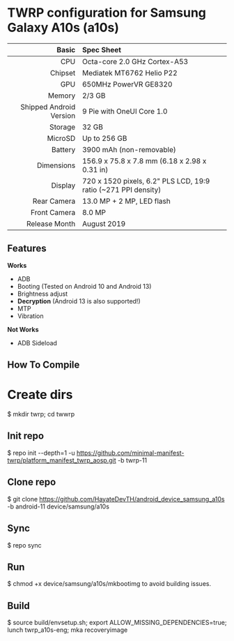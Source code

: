 TWRP configuration for Samsung Galaxy A10s (a10s)
================================================================
 
Basic   | Spec Sheet
-------:|:-------------------------
CPU     | Octa-core 2.0 GHz Cortex-A53
Chipset | Mediatek MT6762 Helio P22
GPU     | 650MHz PowerVR GE8320
Memory  | 2/3 GB
Shipped Android Version | 9 Pie with OneUI Core 1.0
Storage | 32 GB
MicroSD | Up to 256 GB
Battery | 3900 mAh (non-removable)
Dimensions | 156.9 x 75.8 x 7.8 mm (6.18 x 2.98 x 0.31 in)
Display | 720 x 1520 pixels, 6.2" PLS LCD, 19:9 ratio (~271 PPI density)
Rear Camera  | 13.0 MP + 2 MP, LED flash
Front Camera | 8.0 MP
Release Month | August 2019

## Features

**Works**

- ADB
- Booting (Tested on Android 10 and Android 13)
- Brightness adjust
- **Decryption** (Android 13 is also supported!)
- MTP
- Vibration

**Not Works**
- ADB Sideload

## How To Compile

# Create dirs
$ mkdir twrp; cd twwrp

## Init repo
$ repo init --depth=1 -u https://github.com/minimal-manifest-twrp/platform_manifest_twrp_aosp.git -b twrp-11

## Clone repo
$ git clone https://github.com/HayateDevTH/android_device_samsung_a10s -b android-11 device/samsung/a10s

## Sync
$ repo sync

## Run 
$ chmod +x device/samsung/a10s/mkbootimg to avoid building issues.

## Build
$ source build/envsetup.sh; export ALLOW_MISSING_DEPENDENCIES=true; lunch twrp_a10s-eng; mka recoveryimage
